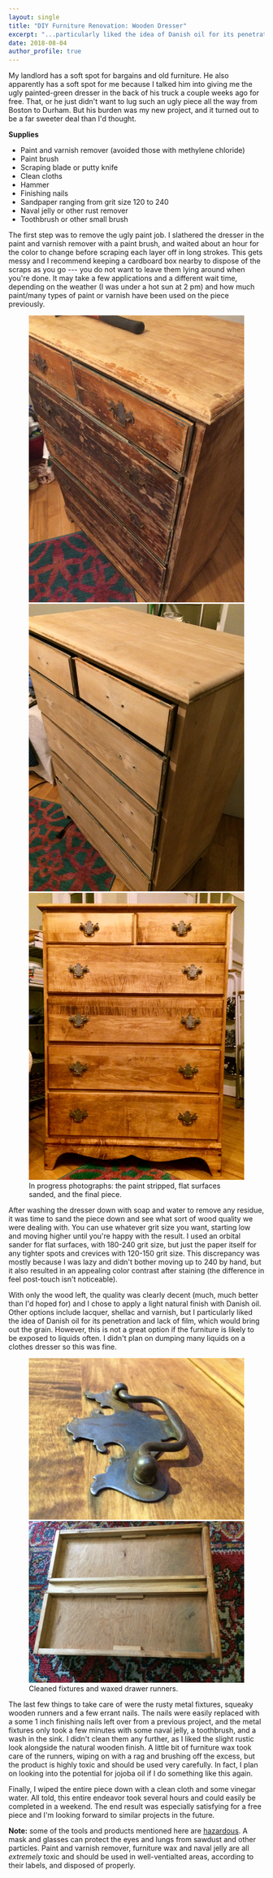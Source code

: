 ```yaml
---
layout: single
title: "DIY Furniture Renovation: Wooden Dresser"
excerpt: "...particularly liked the idea of Danish oil for its penetration and lack of film, which would..."
date: 2018-08-04
author_profile: true
---
```



My landlord has a soft spot for bargains and old furniture. He also apparently has a soft spot for me because I talked him into giving me the ugly painted-green dresser in the back of his truck a couple weeks ago for free. That, or he just didn't want to lug such an ugly piece all the way from Boston to Durham. But his burden was my new project, and it turned out to be a far sweeter deal than I'd thought.


**Supplies**

- Paint and varnish remover (avoided those with methylene chloride)
- Paint brush
- Scraping blade or putty knife
- Clean cloths
- Hammer
- Finishing nails
- Sandpaper ranging from grit size 120 to 240
- Naval jelly or other rust remover
- Toothbrush or other small brush


The first step was to remove the ugly paint job. I slathered the dresser in the paint and varnish remover with a paint brush, and waited about an hour for the color to change before scraping each layer off in long strokes. This gets messy and I recommend keeping a cardboard box nearby to dispose of the scraps as you go --- you do not want to leave them lying around when you're done. It may take a few applications and a different wait time, depending on the weather (I was under a hot sun at 2 pm) and how much paint/many types of paint or varnish have been used on the piece previously.   


<figure class="third">
	<a href="/assets/images/2018-08-04-dresser_project/paint_stripped.jpg"><img src="/assets/images/2018-08-04-dresser_project/paint_stripped.jpg"></a>
	<a href="/assets/images/2018-08-04-dresser_project/sanded.jpg"><img src="/assets/images/2018-08-04-dresser_project/sanded.jpg"></a>
	<a href="/assets/images/2018-08-04-dresser_project/stained.jpg"><img src="/assets/images/2018-08-04-dresser_project/stained.jpg"></a>
	<figcaption>In progress photographs: the paint stripped, flat surfaces sanded, and the final piece.</figcaption>
</figure>


After washing the dresser down with soap and water to remove any residue, it was time to sand the piece down and see what sort of wood quality we were dealing with. You can use whatever grit size you want, starting low and moving higher until you're happy with the result. I used an orbital sander for flat surfaces, with 180-240 grit size, but just the paper itself for any tighter spots and crevices with 120-150 grit size. This discrepancy was mostly because I was lazy and didn't bother moving up to 240 by hand, but it also resulted in an appealing color contrast after staining (the difference in feel post-touch isn't noticeable). 


With only the wood left, the quality was clearly decent (much, much better than I'd hoped for) and I chose to apply a light natural finish with Danish oil. Other options include lacquer, shellac and varnish, but I particularly liked the idea of Danish oil for its penetration and lack of film, which would bring out the grain. However, this is not a great option if the furniture is likely to be exposed to liquids often. I didn't plan on dumping many liquids on a clothes dresser so this was fine. 


<figure class="half">
    <a href="/assets/images/2018-08-04-dresser_project/fixtures.JPG"><img src="/assets/images/2018-08-04-dresser_project/fixtures.JPG"></a>
    <a href="/assets/images/2018-08-04-dresser_project/wax_runners.JPG"><img src="/assets/images/2018-08-04-dresser_project/wax_runners.JPG"></a>
    <figcaption>Cleaned fixtures and waxed drawer runners.</figcaption>
</figure>


The last few things to take care of were the rusty metal fixtures, squeaky wooden runners and a few errant nails. The nails were easily replaced with a some 1 inch finishing nails left over from a previous project, and the metal fixtures only took a few minutes with some naval jelly, a toothbrush, and a wash in the sink. I didn't clean them any further, as I liked the slight rustic look alongside the natural wooden finish. A little bit of furniture wax took care of the runners, wiping on with a rag and brushing off the excess, but the product is highly toxic and should be used very carefully. In fact, I plan on looking into the potential for jojoba oil if I do something like this again.


Finally, I wiped the entire piece down with a clean cloth and some vinegar water. All told, this entire endeavor took several hours and could easily be completed in a weekend. The end result was especially satisfying for a free piece and I'm looking forward to similar projects in the future.


**Note:** some of the tools and products mentioned here are [hazardous](https://www.osha.gov/Publications/woodworking_hazards/osha3157.html). A mask and glasses can protect the eyes and lungs from sawdust and other particles. Paint and varnish remover, furniture wax and naval jelly are all _extremely_ toxic and should be used in well-ventialted areas, according to their labels, and disposed of properly.

